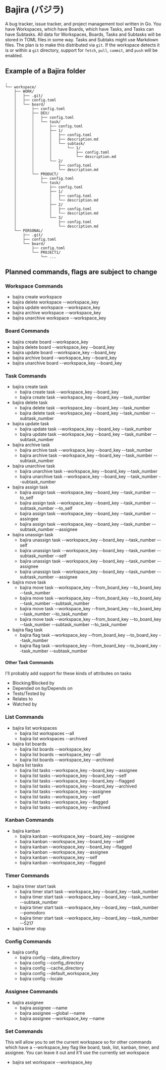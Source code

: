 # Bajira (バジラ)

A bug tracker, issue tracker, and project management tool written in Go. You have Workspaces, which have Boards, which have Tasks, and Tasks can have Subtasks. All data for Workspaces, Boards, Tasks and Subtasks will be stored in TOML files in some way. Tasks and Subtaks might use Markdown files. The plan is to make this distributed via `git`. If the workspace detects it is or within a `git` directory, support for `fetch`, `pull`, `commit`, and `push` will be enabled.

## Example of a Bajira folder

```
.
└── workspace/
    ├── WORK/
    │   ├── .git/
    │   ├── config.toml
    │   └── board/
    │       ├── config.toml
    │       ├── DEV/
    │       │   ├── config.toml
    │       │   └── task/
    │       │       ├── config.toml
    │       │       ├── 1/
    │       │       │   ├── config.toml
    │       │       │   ├── description.md
    │       │       │   └── subtask/
    │       │       │       └── 1/
    │       │       │           ├── config.toml
    │       │       │           └── description.md
    │       │       └── 2/
    │       │           ├── config.toml
    │       │           └── description.md
    │       └── PRODUCT/
    │           ├── config.toml
    │           └── task/
    │               ├── config.toml
    │               ├── 1/
    │               │   ├── config.toml
    │               │   └── description.md
    │               ├── 2/
    │               │   ├── config.toml
    │               │   └── description.md
    │               └── 3/
    │                   ├── config.toml
    │                   └── description.md
    └── PERSONAL/
        ├── .git/
        ├── config.toml
        └── board/
            ├── config.toml
            └── PROJECT1/
                └── ...
```

## Planned commands, flags are subject to change

### Workspace Commands

- bajira create workspace
- bajira delete workspace --workspace_key
- bajira update workspace --workspace_key
- bajira archive workspace --workspace_key
- bajira unarchive workspace --workspace_key

### Board Commands

- bajira create board --workspace_key
- bajira delete board --workspace_key --board_key
- bajira update board --workspace_key --board_key
- bajira archive board --workspace_key --board_key
- bajira unarchive board --workspace_key --board_key

### Task Commands

- bajira create task
  - bajira create task --workspace_key --board_key
  - bajira create task --workspace_key --board_key --task_number
- bajira delete task
  - bajira delete task --workspace_key --board_key --task_number
  - bajira delete task --workspace_key --board_key --task_number --subtask_number
- bajira update task
  - bajira update task --workspace_key --board_key --task_number
  - bajira update task --workspace_key --board_key --task_number --subtask_number
- bajira archive task
  - bajira archive task --workspace_key --board_key --task_number
  - bajira archive task --workspace_key --board_key --task_number --subtask_number
- bajira unarchive task
  - bajira unarchive task --workspace_key --board_key --task_number
  - bajira unarchive task --workspace_key --board_key --task_number --subtask_number
- bajira assign task
  - bajira assign task --workspace_key --board_key --task_number --to_self
  - bajira assign task --workspace_key --board_key --task_number --subtask_number --to_self
  - bajira assign task --workspace_key --board_key --task_number --assingee
  - bajira assign task --workspace_key --board_key --task_number --subtask_number --assignee
- bajira unassign task
  - bajira unassign task --workspace_key --board_key --task_number --self
  - bajira unassign task --workspace_key --board_key --task_number --subtask_number --self
  - bajira unassign task --workspace_key --board_key --task_number --assignee
  - bajira unassign task --workspace_key --board_key --task_number --subtask_number --assignee
- bajira move task
  - bajira move task --workspace_key --from_board_key --to_board_key --task_number
  - bajira move task --workspace_key --from_board_key --to_board_key --task_number --subtask_number
  - bajira move task --workspace_key --from_board_key --to_board_key --task_number --to_task_number
  - bajira move task --workspace_key --from_board_key --to_board_key --task_number --subtask_number --to_task_number
- bajira flag task
  - bajira flag task --workspace_key --from_board_key --to_board_key --task_number
  - bajira flag task --workspace_key --from_board_key --to_board_key --task_number --subtask_number

#### Other Task Commands

I'll probably add support for these kinds of attributes on tasks

- Blocking/Blocked by
- Depended on by/Depends on
- Tests/Tested by
- Relates to
- Watched by

### List Commands

- bajira list workspaces
  - bajira list workspaces --all
  - bajira list workspaces --archived
- bajira list boards
  - bajira list boards --workspace_key
  - bajira list boards --workspace_key --all
  - bajira list boards --workspace_key --archived
- bajira list tasks
  - bajira list tasks --workspace_key --board_key --assignee
  - bajira list tasks --workspace_key --board_key --self
  - bajira list tasks --workspace_key --board_key --flagged
  - bajira list tasks --workspace_key --board_key --archived
  - bajira list tasks --workspace_key --assignee
  - bajira list tasks --workspace_key --self
  - bajira list tasks --workspace_key --flagged
  - bajira list tasks --workspace_key --archived

### Kanban Commands

- bajira kanban
  - bajira kanban --workspace_key --board_key --assignee
  - bajira kanban --workspace_key --board_key --self
  - bajira kanban --workspace_key --board_key --flagged
  - bajira kanban --workspace_key --assignee
  - bajira kanban --workspace_key --self
  - bajira kanban --workspace_key --flagged

### Timer Commands

- bajira timer start task
  - bajira timer start task --workspace_key --board_key --task_number
  - bajira timer start task --workspace_key --board_key --task_number --subtask_number
  - bajira timer start task --workspace_key --board_key --task_number --pomodoro
  - bajira timer start task --workspace_key --board_key --task_number --5217
- bajira timer stop

### Config Commands

- bajira config
  - bajira config --data_directory
  - bajira config --config_directory
  - bajira config --cache_directory
  - bajira config --default_workspace_key
  - bajira config --locale

### Assignee Commands

- bajira assignee
  - bajira assignee --name
  - bajira assignee --global --name
  - bajira assignee --workspace_key --name

### Set Commands

This will allow you to set the current workspace so for other commands which have a --workspace_key flag like board, task, list, kanban, timer, and assignee. You can leave it out and it'll use the currently set workspace

- bajira set workspace --workspace_key
